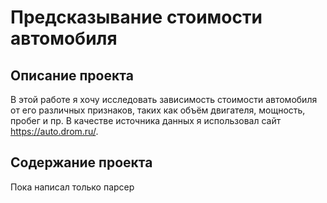 # Предсказывание стоимости автомобиля

## Описание проекта
В этой работе я хочу исследовать зависимость стоимости автомобиля от его различных признаков, таких как объём двигателя, мощность, пробег и пр. В качестве источника данных я использовал сайт https://auto.drom.ru/.

## Содержание проекта

Пока написал только парсер
